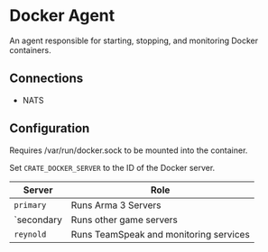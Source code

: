 # Docker Agent

An agent responsible for starting, stopping, and monitoring Docker containers.

## Connections

- NATS

## Configuration

Requires /var/run/docker.sock to be mounted into the container.

Set `CRATE_DOCKER_SERVER` to the ID of the Docker server.

| Server | Role |
| --- | --- |
| `primary` | Runs Arma 3 Servers |
| `secondary | Runs other game servers |
| `reynold` | Runs TeamSpeak and monitoring services |

